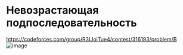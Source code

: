 # Невозрастающая подпоследовательность
https://codeforces.com/group/R3IJoiTue4/contest/316193/problem/B
![image](https://github.com/OrlovAlexey/Olympiad-programming/assets/33424589/da671819-9f57-4baa-ac7a-8c3abe861819)

